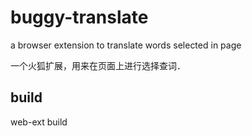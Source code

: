 # buggy-translate
a browser extension to translate words selected in  page

一个火狐扩展，用来在页面上进行选择查词．


## build
web-ext build

